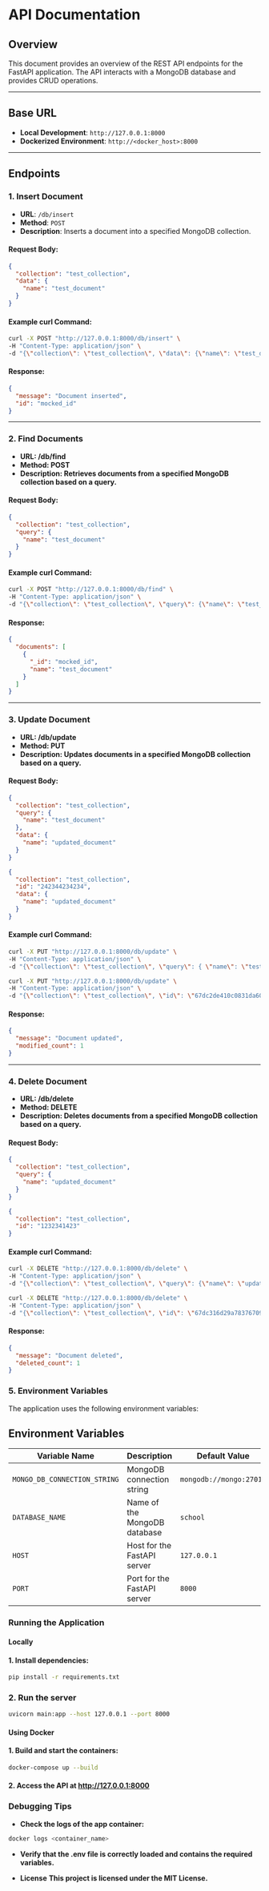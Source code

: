 # API Documentation

## Overview
This document provides an overview of the REST API endpoints for the FastAPI application. The API interacts with a MongoDB database and provides CRUD operations.

---

## Base URL
- **Local Development**: `http://127.0.0.1:8000`
- **Dockerized Environment**: `http://<docker_host>:8000`

---

## Endpoints

### 1. **Insert Document**
- **URL**: `/db/insert`
- **Method**: `POST`
- **Description**: Inserts a document into a specified MongoDB collection.

#### Request Body:
```json
{
  "collection": "test_collection",
  "data": {
    "name": "test_document"
  }
}
```

#### Example curl Command:
```bash
curl -X POST "http://127.0.0.1:8000/db/insert" \
-H "Content-Type: application/json" \
-d "{\"collection\": \"test_collection\", \"data\": {\"name\": \"test_document\"}}"
```

#### Response:
```json
{
  "message": "Document inserted",
  "id": "mocked_id"
}
```

---

### 2. **Find Documents**
- **URL: /db/find**
- **Method: POST**
- **Description: Retrieves documents from a specified MongoDB collection based on a query.**

#### Request Body:
```json
{
  "collection": "test_collection",
  "query": {
    "name": "test_document"
  }
}
```

#### Example curl Command:
```bash
curl -X POST "http://127.0.0.1:8000/db/find" \
-H "Content-Type: application/json" \
-d "{\"collection\": \"test_collection\", \"query\": {\"name\": \"test_document\"}}"
```

#### Response:
```json
{
  "documents": [
    {
      "_id": "mocked_id",
      "name": "test_document"
    }
  ]
}
```
---

### 3. **Update Document**
- **URL: /db/update**
- **Method: PUT**
- **Description: Updates documents in a specified MongoDB collection based on a query.**

#### Request Body:
```json
{
  "collection": "test_collection",
  "query": {
    "name": "test_document"
  },
  "data": {
    "name": "updated_document"
  }
}
```

```json
{
  "collection": "test_collection",
  "id": "242344234234",
  "data": {
    "name": "updated_document"
  }
}
```

#### Example curl Command:
```bash
curl -X PUT "http://127.0.0.1:8000/db/update" \
-H "Content-Type: application/json" \
-d "{\"collection\": \"test_collection\", \"query\": { \"name\": \"test_document\"}, \"data\": {\"name\": \"updated_document2\"}}"
```

```bash
curl -X PUT "http://127.0.0.1:8000/db/update" \
-H "Content-Type: application/json" \
-d "{\"collection\": \"test_collection\", \"id\": \"67dc2de410c0831da60c10ca\", \"data\": {\"name\": \"updated_document2\"}}"
```

#### Response:
```json
{
  "message": "Document updated",
  "modified_count": 1
}
```

---

### 4. **Delete Document**
- **URL: /db/delete**
- **Method: DELETE**
- **Description: Deletes documents from a specified MongoDB collection based on a query.**

#### Request Body:
```json
{
  "collection": "test_collection",
  "query": {
    "name": "updated_document"
  }
}
```

```json
{
  "collection": "test_collection",
  "id": "1232341423"
}
```

#### Example curl Command:
```bash
curl -X DELETE "http://127.0.0.1:8000/db/delete" \
-H "Content-Type: application/json" \
-d "{\"collection\": \"test_collection\", \"query\": {\"name\": \"updated_document2\"}}"
```

```bash
curl -X DELETE "http://127.0.0.1:8000/db/delete" \
-H "Content-Type: application/json" \
-d "{\"collection\": \"test_collection\", \"id\": \"67dc316d29a78376709a148d\"}"
```

#### Response:
```json
{
  "message": "Document deleted",
  "deleted_count": 1
}
```

### 5. **Environment Variables**
The application uses the following environment variables:

## Environment Variables

| Variable Name                  | Description                        | Default Value           |
| ------------------------------ | ---------------------------------- | ----------------------- |
| `MONGO_DB_CONNECTION_STRING`    | MongoDB connection string         | `mongodb://mongo:27017` |
| `DATABASE_NAME`                 | Name of the MongoDB database      | `school`                |
| `HOST`                          | Host for the FastAPI server       | `127.0.0.1`            |
| `PORT`                          | Port for the FastAPI server       | `8000`                 |

### Running the Application
#### Locally
#### 1. **Install dependencies:**
```bash
pip install -r requirements.txt
```

### 2. **Run the server**
```bash
uvicorn main:app --host 127.0.0.1 --port 8000
```

#### Using Docker
#### 1. **Build and start the containers:**
```bash
docker-compose up --build
```

#### 2. **Access the API at http://127.0.0.1:8000**

### Debugging Tips
- **Check the logs of the app container:**
```bash
docker logs <container_name>
```

- **Verify that the .env file is correctly loaded and contains the required variables.**

- **License**
**This project is licensed under the MIT License.**
